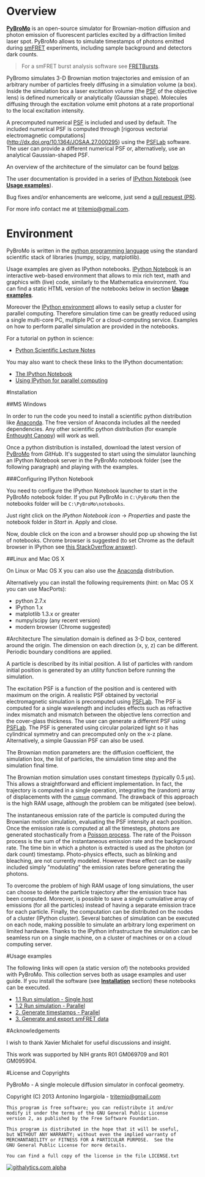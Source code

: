 Overview
=======

**[PyBroMo](http://tritemio.github.io/PyBroMo/)** is an open-source simulator 
for Brownian-motion diffusion and photon emission of fluorescent particles 
excited by a diffraction limited laser spot.
PyBroMo allows to simulate timestamps of photons emitted during 
[smFRET](http://en.wikipedia.org/wiki/Single-molecule_FRET) experiments, 
including sample background and detectors dark counts.

> For a smFRET burst analysis software see [FRETBursts](https://github.com/tritemio/FRETBursts).

PyBromo simulates 3-D Brownian motion trajectories and emission of an arbitrary number of particles freely diffusing in a simulation volume (a box). 
Inside the simulation box a laser excitation volume (the 
[PSF](http://en.wikipedia.org/wiki/Point_spread_function) of the objective lens)
is defined numerically or analytically (Gaussian shape).  Molecules diffusing 
through the excitation volume emit photons at a rate proportional to the 
local excitation intensity.

A precomputed numerical [PSF](http://en.wikipedia.org/wiki/Point_spread_function)
is included and used by default.
The included numerical PSF is computed through
[rigorous vectorial electromagnetic computations]
(http://dx.doi.org/10.1364/JOSAA.27.000295) using the
[PSFLab](http://onemolecule.chem.uwm.edu/software) software. 
The user can provide a different numerical PSF or,
alternatively, use an analytical Gaussian-shaped PSF.

An overview of the architecture of the simulator can be found 
[below](#architecture).

The user documentation is provided in a series of [IPython Notebook](http://ipython.org/notebook.html) 
(see **[Usage examples](#usage-examples)**). 

Bug fixes and/or enhancements are welcome, just send a [pull request (PR)](https://help.github.com/articles/using-pull-requests).

For more info contact me at tritemio@gmail.com.

Environment
==========

PyBroMo is written in the [python programming language](http://www.python.org/) using the standard 
scientific stack of libraries (numpy, scipy, matplotlib).

Usage examples are given as 
IPython notebooks. 
[IPython Notebook](http://ipython.org/notebook.html) is an interactive web-based environment that allows to mix rich text, math and graphics with (live) code, similarly to the Mathematica environment. 
You can find a static HTML version of the notebooks below in section **[Usage examples](#usage-examples)**. 

Moreover the [IPython environment](http://ipython.org/) allows to easily setup a cluster for parallel computing. Therefore simulation time can be
greatly reduced using a single multi-core PC, multiple PC or a cloud-computing service. Examples on how to perform parallel simulation are provided in the notebooks.

For a tutorial on python in science:

* [Python Scientific Lecture Notes](http://scipy-lectures.github.io/)

You may also want to check these links to the IPython documentation:

* [The IPython Notebook](http://ipython.org/ipython-doc/stable/interactive/notebook.html)
* [Using IPython for parallel computing](http://ipython.org/ipython-doc/stable/parallel/index.html)


#Installation

##MS Windows

In order to run the code you need to install a scientific python
distribution like [Anaconda](https://store.continuum.io/cshop/anaconda/).
The free version of Anaconda includes all the needed dependencies.
Any other scientific python distribution (for example 
[Enthought Canopy](https://www.enthought.com/products/canopy/)) 
will work as well.
 
Once a python distribution is installed, download the latest version
of [PyBroMo](https://github.com/tritemio/PyBroMo) from *GitHub*. 
It's suggested to start using the simulator
launching an IPython Notebook server in the PyBroMo notebook folder
(see the following paragraph) and playing with the examples.

###Configuring IPython Notebook

You need to configure the IPython Notebook launcher to start in the PyBroMo notebook folder. If you put PyBroMo in `C:\PyBroMo` then the notebooks folder will be `C:\PyBroMo\notebooks`.

Just right click on the *IPython Notebook icon* -> *Properties* and paste 
the notebook folder in *Start in*. Apply and close.

Now, double click on the icon and a browser should pop up showing the list
of notebooks. Chrome browser is suggested (to set Chrome as the default browser
in IPython see [this StackOverflow answer](http://stackoverflow.com/questions/15632663/launch-ipython-notebook-with-selected-browser)).


##Linux and Mac OS X

On Linux or Mac OS X you can also use the [Anaconda](https://store.continuum.io/cshop/anaconda/) distribution.

Alternatively you can install the following requirements (hint: on Mac OS X you can use MacPorts):

 - python 2.7.x
 - IPython 1.x
 - matplotlib 1.3.x or greater
 - numpy/scipy (any recent version)
 - modern browser (Chrome suggested)

#Architecture
The simulation domain is defined as 3-D box, centered around the origin. The dimension on each direction (x, y, z) can be different. Periodic boundary conditions are applied.

A particle is described by its initial position. A list of particles with random initial position is generated by an utility function before running the simulation.

The excitation PSF is a function of the position and is centered with maximum on the origin. A realistic PSF obtained by vectorial electromagnetic simulation is precomputed using [PSFLab](http://onemolecule.chem.uwm.edu/software). The PSF is computed for a single wavelength and includes effects such as refractive index mismatch and mismatch between the objective lens correction and the cover-glass thickness. The user can  generate a different PSF using [PSFLab](http://onemolecule.chem.uwm.edu/software). The PSF is generated using circular polarized light so it has cylindrical symmetry and can precomputed only on the x-z plane.
Alternatively, a simple Gaussian PSF can also be used.

The Brownian motion parameters are: the diffusion coefficient, the simulation box, the list of particles, the simulation time step and the simulation final time. 

The Brownian  motion simulation uses constant timesteps (typically 0.5 μs). 
This allows a straightforward and efficient implementation. 
In fact, the trajectory is computed
in a single operation, integrating the (random) array of displacements with the
[`cumsum`](http://docs.scipy.org/doc/numpy/reference/generated/numpy.cumsum.html) command. The drawback of this approach is the high RAM usage, although the
problem can be mitigated (see below).

The instantaneous emission rate of the particle is computed during the Brownian motion simulation, evaluating the PSF intensity at each position. Once the emission rate is computed at all the timesteps, photons are generated stochastically from a [Poisson process](http://en.wikipedia.org/wiki/Poisson_process). The rate of the Poisson process is the sum of the instantaneous emission rate and the background rate. The time bin in which a photon is extracted 
is used as the photon (or dark count) timestamp. 
Photo-physics effects, such as blinking and bleaching, are not currently 
modeled.
However these effect can be easily included simply "modulating" the emission 
rates before generating the photons.

To overcome the problem of high RAM usage of long simulations, the user can choose to delete the particle trajectory after the emission trace has been computed. Moreover, is possible to save a single cumulative array of emissions (for all the particles) instead of having a separate emission trace for each particle. Finally, the computation can be distributed on the nodes of a cluster (IPython cluster). Several batches of simulation can be executed on each node, making possible to simulate an arbitrary long experiment on limited hardware. Thanks to the IPython infrastructure the simulation can be seamless run on a single machine, on a cluster of machines or on a cloud computing server.

#Usage examples

The following links will open (a static version of) the notebooks provided
with PyBroMo. This collection serves both as usage examples and user guide.
If you install the software (see [**Installation**](#installation) section) these notebooks can be
executed.

* [1.1 Run simulation - Single host](http://nbviewer.ipython.org/urls/raw.github.com/tritemio/PyBroMo/master/notebooks/PyBroMo%2520-%25201.1%2520Run%2520simulation%2520-%2520Single%2520host.ipynb)
* [1.2 Run simulation - Parallel](http://nbviewer.ipython.org/urls/raw.github.com/tritemio/PyBroMo/master/notebooks/PyBroMo%2520-%25201.2%2520Run%2520simulation%2520-%2520Parallel.ipynb)
* [2. Generate timestamps - Parallel](http://nbviewer.ipython.org/urls/raw.github.com/tritemio/PyBroMo/master/notebooks/PyBroMo%2520-%25202.%2520Generate%2520timestamps%2520-%2520Parallel.ipynb)
* [3. Generate and export smFRET data](http://nbviewer.ipython.org/urls/raw.github.com/tritemio/PyBroMo/master/notebooks/PyBroMo%2520-%25203.%2520Generate%2520and%2520export%2520smFRET%2520data.ipynb)


#Acknowledgements

I wish to thank Xavier Michalet for useful discussions and insight.

This work was supported by NIH grants R01 GM069709 and R01 GM095904.

#License and Copyrights

PyBroMo - A single molecule diffusion simulator in confocal geometry.

Copyright (C) 2013  Antonino Ingargiola - <tritemio@gmail.com>

    This program is free software; you can redistribute it and/or
    modify it under the terms of the GNU General Public License
    version 2, as published by the Free Software Foundation.

    This program is distributed in the hope that it will be useful,
    but WITHOUT ANY WARRANTY; without even the implied warranty of
    MERCHANTABILITY or FITNESS FOR A PARTICULAR PURPOSE.  See the
    GNU General Public License for more details.

    You can find a full copy of the license in the file LICENSE.txt


[![githalytics.com alpha](https://cruel-carlota.pagodabox.com/7af364b00f555df7cf02932a38b05ddc "githalytics.com")](http://githalytics.com/tritemio/PyBroMo)
